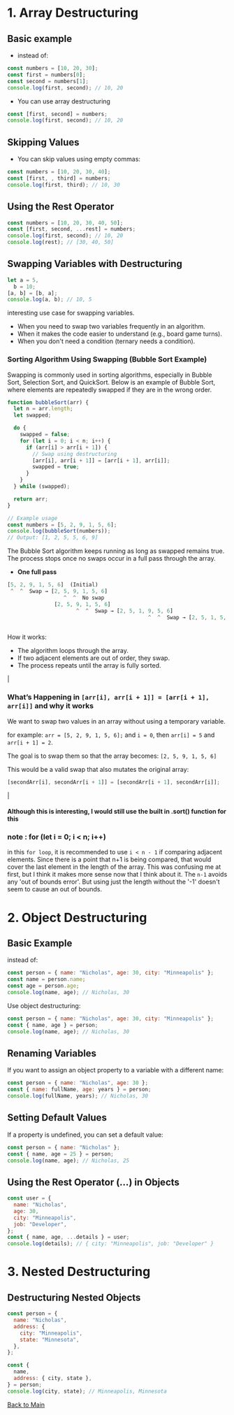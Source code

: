 # 1. Array Destructuring

## Basic example

- instead of:

```js
const numbers = [10, 20, 30];
const first = numbers[0];
const second = numbers[1];
console.log(first, second); // 10, 20
```

- You can use array destructuring

```js
const [first, second] = numbers;
console.log(first, second); // 10, 20
```

## Skipping Values

- You can skip values using empty commas:

```js
const numbers = [10, 20, 30, 40];
const [first, , third] = numbers;
console.log(first, third); // 10, 30
```

## Using the Rest Operator

```js
const numbers = [10, 20, 30, 40, 50];
const [first, second, ...rest] = numbers;
console.log(first, second); // 10, 20
console.log(rest); // [30, 40, 50]
```

## Swapping Variables with Destructuring

```js
let a = 5,
  b = 10;
[a, b] = [b, a];
console.log(a, b); // 10, 5
```

interesting use case for swapping variables.

- When you need to swap two variables frequently in an algorithm.
- When it makes the code easier to understand (e.g., board game turns).
- When you don't need a condition (ternary needs a condition).

### Sorting Algorithm Using Swapping (Bubble Sort Example)

Swapping is commonly used in sorting algorithms, especially in Bubble Sort, Selection Sort, and QuickSort. Below is an example of Bubble Sort, where elements are repeatedly swapped if they are in the wrong order.

```js
function bubbleSort(arr) {
  let n = arr.length;
  let swapped;

  do {
    swapped = false;
    for (let i = 0; i < n; i++) {
      if (arr[i] > arr[i + 1]) {
        // Swap using destructuring
        [arr[i], arr[i + 1]] = [arr[i + 1], arr[i]];
        swapped = true;
      }
    }
  } while (swapped);

  return arr;
}

// Example usage
const numbers = [5, 2, 9, 1, 5, 6];
console.log(bubbleSort(numbers));
// Output: [1, 2, 5, 5, 6, 9]
```

The Bubble Sort algorithm keeps running as long as swapped remains true. The process stops once no swaps occur in a full pass through the array.

- **One full pass**

```js
[5, 2, 9, 1, 5, 6]  (Initial)
 ^  ^  Swap → [2, 5, 9, 1, 5, 6]
                  ^  ^  No swap
               [2, 5, 9, 1, 5, 6]
                      ^  ^  Swap → [2, 5, 1, 9, 5, 6]
                                             ^  ^  Swap → [2, 5, 1, 5, 9, 6]
                                                                       ^  ^  Swap → [2, 5, 1, 5, 6, 9]
```

How it works:

- The algorithm loops through the array.
- If two adjacent elements are out of order, they swap.
- The process repeats until the array is fully sorted.

|

### What’s Happening in `[arr[i], arr[i + 1]] = [arr[i + 1], arr[i]]` and why it works

We want to swap two values in an array without using a temporary variable.

for example:
`arr = [5, 2, 9, 1, 5, 6];`
and `i = 0`, then `arr[i] = 5` and `arr[i + 1] = 2`.

The goal is to swap them so that the array becomes:
`[2, 5, 9, 1, 5, 6]`

This would be a valid swap that also mutates the original array:

```js
[secondArr[i], secondArr[i + 1]] = [secondArr[i + 1], secondArr[i]];
```

|

#### Although this is interesting, I would still use the built in .sort() function for this

### note : for (let i = 0; i < n; i++)

in this `for loop`, it is recommended to use `i < n - 1` if comparing adjacent elements. Since there is a point that n+1 is being compared, that would cover the last element in the length of the array. This was confusing me at first, but I think it makes more sense now that I think about it. The `n-1` avoids any 'out of bounds error'. But using just the length without the '-1' doesn't seem to cause an out of bounds.

# 2. Object Destructuring

## Basic Example

instead of:

```js
const person = { name: "Nicholas", age: 30, city: "Minneapolis" };
const name = person.name;
const age = person.age;
console.log(name, age); // Nicholas, 30
```

Use object destructuring:

```js
const person = { name: "Nicholas", age: 30, city: "Minneapolis" };
const { name, age } = person;
console.log(name, age); // Nicholas, 30
```

## Renaming Variables

If you want to assign an object property to a variable with a different name:

```js
const person = { name: "Nicholas", age: 30 };
const { name: fullName, age: years } = person;
console.log(fullName, years); // Nicholas, 30
```

## Setting Default Values

If a property is undefined, you can set a default value:

```js
const person = { name: "Nicholas" };
const { name, age = 25 } = person;
console.log(name, age); // Nicholas, 25
```

## Using the Rest Operator (...) in Objects

```js
const user = {
  name: "Nicholas",
  age: 30,
  city: "Minneapolis",
  job: "Developer",
};
const { name, age, ...details } = user;
console.log(details); // { city: "Minneapolis", job: "Developer" }
```

# 3. Nested Destructuring

## Destructuring Nested Objects

```js
const person = {
  name: "Nicholas",
  address: {
    city: "Minneapolis",
    state: "Minnesota",
  },
};

const {
  name,
  address: { city, state },
} = person;
console.log(city, state); // Minneapolis, Minnesota
```

[Back to Main](readme.md)

